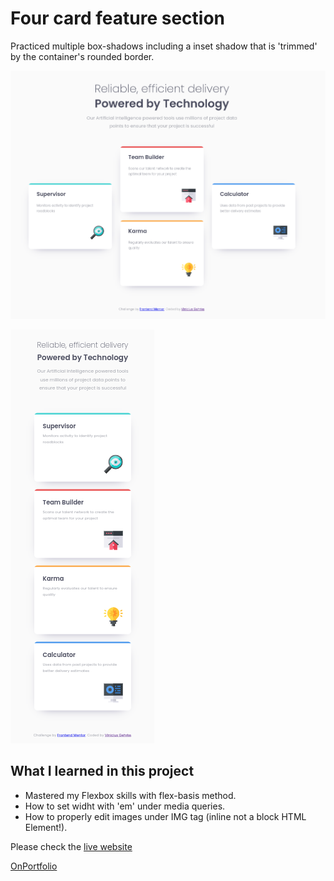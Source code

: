 # Four card feature section

Practiced multiple box-shadows including a inset shadow that is 'trimmed' by the container's rounded border.

![Desktop View](desktop-preview.jpg)

![Mobile View](./mobileView.png)


## What I learned in this project

* Mastered my Flexbox skills with flex-basis method.
* How to set widht with 'em' under media queries.
* How to properly edit images under IMG tag (inline not a block HTML Element!).

Please check the [live website](https://four-card-feature-section-phi-khaki.vercel.app/)

[OnPortfolio](https://front-end-portfolio.vercel.app/)